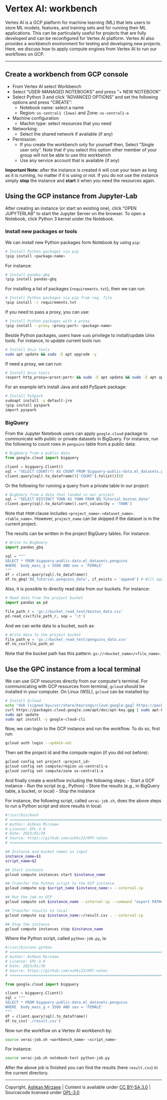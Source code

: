 # Vertex AI: workbench

Vertex AI is a GCP platform for machine learning (ML) that lets users to
store ML models, features, and training sets and for running their ML
applications. This can be particularly useful for projects that are
fully developed and can be reconfigured for Vertex AI platform. Vertex
AI also provides a workbench environment for testing and developing new
projects. Here, we discuss how to apply compute engines from Vertex AI
to run our workflows on GCP.

------------------------------------------------------------------------

## Create a workbench from GCP console

- From Vertex AI select Workbench
- Select “USER-MANAGED NOTEBOOKS” and press “+ NEW NOTEBOOK”
- Select Python 3 and click “ADVANCED OPTIONS” and set the following
  options and press “CREATE”:
  - Notebook name: select a name
  - Region: `us-central1 (Iowa)` and Zone: `us-central1-a`
- Machine configuration
  - Machin type: select resources that you need
- Networking:
  - Select the shared network if available (if any)
- Permission:
  - If you create the workbench only for yourself then, Select “Single
    user only”. Note that if you select this option other member of your
    group will not be able to use this workbench
  - Use any service account that is available (if any)

**Important Note:** after the instance is created it will cost your team
as long as it is running, no matter if it is using or not. If you do not
use the instance simply **stop** the instance and **start** it when you
need the resources again.

## Using the GCP instance from Jupyter-Lab

After creating an instance (or start an existing one), click “OPEN
JUPYTERLAB” to start the Jupyter Server on the browser. To open a
Notebook, click Python 3 kernel under the Notebook.

### Install new packages or tools

We can install new Python packages form Notebook by using `pip`:

``` bash
# Install Python packages via pip
!pip install <package-name>
```

For instance:

``` bash
# Install pandas-qbq
!pip install pandas-gbq
```

For installing a list of packages (`requirements.txt`), then we can run:

``` bash
# Install Python packages via pip from req. file
!pip install -r requirements.txt
```

If you need to pass a proxy, you can use:

``` bash
# Install Python packages with a proxy
!pip install --proxy <proxy:port> <package-name> 
```

Beside Python packages, users have `sudo` privilege to install/update
Unix tools. For instance, to update current tools run:

``` bash
# Install Unix tools
sudo apt update && sudo -E apt upgrade -y
```

If need a proxy, we can run:

``` bash
# Install Unix tools
!export http_proxy=<proxt:port> && sudo -E apt update && sudo -E apt upgrade -y
```

For an example let’s install Java and add PySpark package:

``` bash
# Install PySpark
sudoapt install -y default-jre
!pip install pyspark
import pyspark
```

### BigQuery

From the Jupyter Notebook users can apply `google.cloud` package to
communicate with public or private datasets in BigQuery. For instance,
run the following to count rows in `penguins` table from a public data:

``` python
# BigQuery from a public data
from google.cloud import bigquery

client = bigquery.Client()
sql = "SELECT COUNT(*) AS COUNT FROM bigquery-public-data.ml_datasets.penguins"
client.query(sql).to_dataframe()['COUNT'].tolist()[0]
```

Or the following for running a query from a private table in our
project:

``` python
# BigQuery from a data that landed in our project
sql = "SELECT DISTINCT TOWN AS TOWN FROM BQ_Tutorial.boston_data"
client.query(sql).to_dataframe().sort_values(by = 'TOWN')
```

Note that `FROM` clause includes
`<project_name>.<dataset_name>.<table_name>`. However, `project_name`
can be skipped if the dataset is in the current project.

The results can be written in the project BigQuery tables. For instance:

``` python
# Write to BigQuery
import pandas_gbq

sql = """
SELECT * FROM bigquery-public-data.ml_datasets.penguins
WHERE  body_mass_g < 3500 AND sex = 'FEMALE'
"""
df = client.query(sql).to_dataframe()
df.to_gbq('BQ_Tutorial.penguins_data', if_exists = 'append') # Will append if table exists. Other options are 'fail' or 'replace'
```

Also, it is possible to directly read data from our buckets. For
instance:

``` python
# Read data from the project bucket
import pandas as pd

file_path_r = 'gs://bucket_read_test/boston_data.csv'
pd.read_csv(file_path_r, sep = '\t')
```

And we can write data to a bucket, such as:

``` python
# Write data to the project bucket
file_path_w = 'gs://bucket_read_test/penguins_data.csv'
df.to_csv(file_path_w)
```

Note that the bucket path has this pattern:
`gs://<bucket_name>/<file_name>`.

## Use the GPC instance from a local terminal

We can use GCP resources directly from our computer’s terminal. For
communicating with GCP resources from terminal, `gcloud` should be
installed in your computer. On Linux (WSL), `gcloud` can be installed
by:

``` sh
# Install Gcloud
echo "deb [signed-by=/usr/share/keyrings/cloud.google.gpg] https://packages.cloud.google.com/apt cloud-sdk main" | sudo tee -a /etc/apt/sources.list.d/google-cloud-sdk.list
curl https://packages.cloud.google.com/apt/doc/apt-key.gpg | sudo apt-key --keyring /usr/share/keyrings/cloud.google.gpg add -
sudo apt update
sudo apt install -y google-cloud-cli
```

Now, we can login to the GCP instance and run the workflow. To do so,
first run:

``` sh
gcloud auth login --update-adc 
```

Then set the project id and the compute region (if you did not before):

``` sh
gcloud config set project <project_id>
gcloud config set compute/region us-central1-a
gcloud config set compute/zone us-central1-a
```

And finally create a workflow including the following steps: - Start a
GCP instance - Run the script (e.g., Python) - Store the results (e.g.,
in BigQuery table, a bucket, or local) - Stop the instance

For instance, the following script, called `verai-job.sh`, does the
above steps to run a Python script and store results in local:

``` bash
#!/usr/bin/bash
# =============================================================================
# Author: Ashkan Mirzaee
# License: GPL-3.0
# Date: 2023/01/30
# Source: https://github.com/ashki23/HPC-notes
# =============================================================================

## Instance and bucket names as input
instance_name=$1
script_name=$2

## Start instance
gcloud compute instances start $instance_name

## Transfer the Python script to the GCP instance
gcloud compute scp $script_name $instance_name:~ --internal-ip

## Run the job on GCP
gcloud compute ssh $instance_name --internal-ip --command "export PATH=\$PATH:/opt/conda/bin && source activate base && python $script_name"

## Transfer results to local
gcloud compute scp $instance_name:~/result.csv . --internal-ip

## Stop the instance
gcloud compute instances stop $instance_name
```

Where the Python script, called `python-job.py`, is:

``` python
#!/usr/bin/env python
# =============================================================================
# Author: Ashkan Mirzaee
# License: GPL-3.0
# Date: 2023/01/30
# Source: https://github.com/ashki23/HPC-notes
# =============================================================================

from google.cloud import bigquery

client = bigquery.Client()
sql = """
SELECT * FROM bigquery-public-data.ml_datasets.penguins
WHERE  body_mass_g < 3500 AND sex = 'FEMALE'
"""
df = client.query(sql).to_dataframe()
df.to_csv('./result.csv')
```

Now run the workflow on a Vertex AI workbench by:

``` bash
source verai-job.sh <workbench_name> <script_name>
```

For instance:

``` bash
source verai-job.sh notebook-test python-job.py
```

After the above job is finished you can find the results (here
`result.csv`) in the current directory.

---

Copyright, [Ashkan Mirzaee](https://ashki23.github.io/index.html) | Content is available under [CC BY-SA 3.0](https://creativecommons.org/licenses/by-sa/3.0/) | Sourcecode licensed under [GPL-3.0](https://www.gnu.org/licenses/gpl-3.0.en.html)
